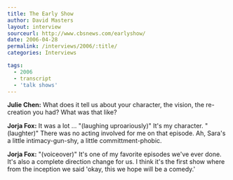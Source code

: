 ```yaml
---
title: The Early Show 
author: David Masters
layout: interview
sourceurl: http://www.cbsnews.com/earlyshow/
date: 2006-04-28
permalink: /interviews/2006/:title/
categories: Interviews

tags:
  - 2006
  - transcript
  - 'talk shows'
---
```


**Julie Chen:** What does it tell us about your character, the vision, the re-creation you had? What was that like?

**Jorja Fox:** It was a lot ... "(laughing uproariously)" It's my character. "(laughter)" There was no acting involved for me on that episode. Ah, Sara's a little intimacy-gun-shy, a little committment-phobic.

**Jorja Fox:** "(voiceover)" It's one of my favorite episodes we've ever done. It's also a complete direction change for us. I think it's the first show where from the inception we said 'okay, this we hope will be a comedy.'  